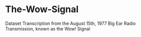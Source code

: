 # The-Wow-Signal
Dataset Transcription from the August 15th, 1977 Big Ear Radio Transmission, known as the Wow! Signal
